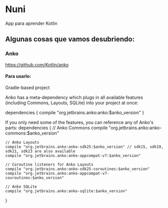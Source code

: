 # Nuni
App para aprender Kotlin


## Algunas cosas que vamos desubriendo:
### Anko
https://github.com/Kotlin/anko

#### Para usarlo:
Gradle-based project

Anko has a meta-dependency which plugs in all available features (including Commons, Layouts, SQLite) into your project at once:

dependencies {
    compile "org.jetbrains.anko:anko:$anko_version"
}

If you only need some of the features, you can reference any of Anko's parts:
dependencies {
    // Anko Commons
    compile "org.jetbrains.anko:anko-commons:$anko_version"

    // Anko Layouts
    compile "org.jetbrains.anko:anko-sdk25:$anko_version" // sdk15, sdk19, sdk21, sdk23 are also available
    compile "org.jetbrains.anko:anko-appcompat-v7:$anko_version"

    // Coroutine listeners for Anko Layouts
    compile "org.jetbrains.anko:anko-sdk25-coroutines:$anko_version"
    compile "org.jetbrains.anko:anko-appcompat-v7-couroutines:$anko_version"

    // Anko SQLite
    compile "org.jetbrains.anko:anko-sqlite:$anko_version"
}
